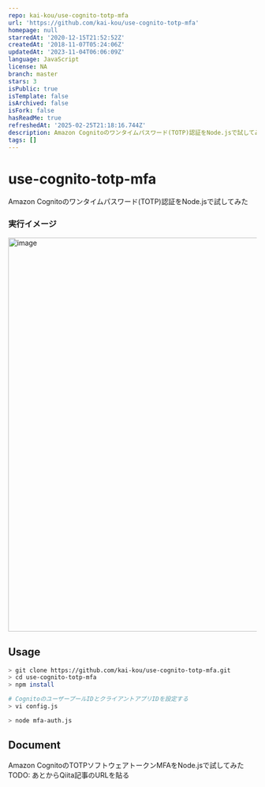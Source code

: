 ```yaml
---
repo: kai-kou/use-cognito-totp-mfa
url: 'https://github.com/kai-kou/use-cognito-totp-mfa'
homepage: null
starredAt: '2020-12-15T21:52:52Z'
createdAt: '2018-11-07T05:24:06Z'
updatedAt: '2023-11-04T06:06:09Z'
language: JavaScript
license: NA
branch: master
stars: 3
isPublic: true
isTemplate: false
isArchived: false
isFork: false
hasReadMe: true
refreshedAt: '2025-02-25T21:18:16.744Z'
description: Amazon Cognitoのワンタイムパスワード(TOTP)認証をNode.jsで試してみた
tags: []
---
```


# use-cognito-totp-mfa

Amazon Cognitoのワンタイムパスワード(TOTP)認証をNode.jsで試してみた  

### 実行イメージ
<img width="800" alt="image" src="https://qiita-image-store.s3.amazonaws.com/0/48549/389c1658-df97-2ec4-7c33-c8240f6aac11.png">  


## Usage

```sh
> git clone https://github.com/kai-kou/use-cognito-totp-mfa.git
> cd use-cognito-totp-mfa
> npm install

# CognitoのユーザープールIDとクライアントアプリIDを設定する
> vi config.js

> node mfa-auth.js
```

## Document

Amazon CognitoのTOTPソフトウェアトークンMFAをNode.jsで試してみた  
TODO: あとからQiita記事のURLを貼る  
